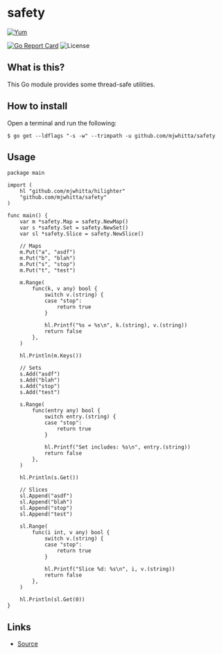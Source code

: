 # safety

[![Yum](https://img.shields.io/badge/-Buy%20me%20a%20cookie-blue?labelColor=grey&logo=cookiecutter&style=for-the-badge)](https://www.buymeacoffee.com/mjwhitta)

[![Go Report Card](https://goreportcard.com/badge/github.com/mjwhitta/safety?style=for-the-badge)](https://goreportcard.com/report/github.com/mjwhitta/safety)
![License](https://img.shields.io/github/license/mjwhitta/safety?style=for-the-badge)

## What is this?

This Go module provides some thread-safe utilities.

## How to install

Open a terminal and run the following:

```
$ go get --ldflags "-s -w" --trimpath -u github.com/mjwhitta/safety
```

## Usage

```
package main

import (
    hl "github.com/mjwhitta/hilighter"
    "github.com/mjwhitta/safety"
)

func main() {
    var m *safety.Map = safety.NewMap()
    var s *safety.Set = safety.NewSet()
    var sl *safety.Slice = safety.NewSlice()

    // Maps
    m.Put("a", "asdf")
    m.Put("b", "blah")
    m.Put("s", "stop")
    m.Put("t", "test")

    m.Range(
        func(k, v any) bool {
            switch v.(string) {
            case "stop":
                return true
            }

            hl.Printf("%s = %s\n", k.(string), v.(string))
            return false
        },
    )

    hl.Println(m.Keys())

    // Sets
    s.Add("asdf")
    s.Add("blah")
    s.Add("stop")
    s.Add("test")

    s.Range(
        func(entry any) bool {
            switch entry.(string) {
            case "stop":
                return true
            }

            hl.Printf("Set includes: %s\n", entry.(string))
            return false
        },
    )

    hl.Println(s.Get())

    // Slices
    sl.Append("asdf")
    sl.Append("blah")
    sl.Append("stop")
    sl.Append("test")

    sl.Range(
        func(i int, v any) bool {
            switch v.(string) {
            case "stop":
                return true
            }

            hl.Printf("Slice %d: %s\n", i, v.(string))
            return false
        },
    )

    hl.Println(sl.Get(0))
}
```

## Links

- [Source](https://github.com/mjwhitta/safety)
